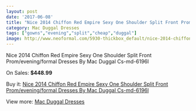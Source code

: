 ```yaml
---
layout: post
date: '2017-06-08'
title: "Nice 2014 Chiffon Red Empire Sexy One Shoulder Split Front Prom/evening/formal Dresses By Mac Duggal Cs-md-6196l"
category: Mac Duggal Dresses
tags: ["gowns","evening","split","cheap","duggal"]
image: http://www.neoformal.com/5930-thickbox_default/nice-2014-chiffon-red-empire-sexy-one-shoulder-split-front-prom-evening-formal-dresses-by-mac-duggal-cs-md-6196l.jpg
---
```

Nice 2014 Chiffon Red Empire Sexy One Shoulder Split Front Prom/evening/formal Dresses By Mac Duggal Cs-md-6196l

On Sales: **$448.99**
<a href="https://www.neoformal.com/en/mac-duggal-dresses/2164-nice-2014-chiffon-red-empire-sexy-one-shoulder-split-front-prom-evening-formal-dresses-by-mac-duggal-cs-md-6196l.html"><amp-img layout="responsive" width="600" height="600" src="//www.neoformal.com/5930-thickbox_default/nice-2014-chiffon-red-empire-sexy-one-shoulder-split-front-prom-evening-formal-dresses-by-mac-duggal-cs-md-6196l.jpg" alt="Nice 2014 Chiffon Red Empire Sexy One Shoulder Split Front Prom/evening/formal Dresses By Mac Duggal Cs-md-6196l 0" /></a>
<a href="https://www.neoformal.com/en/mac-duggal-dresses/2164-nice-2014-chiffon-red-empire-sexy-one-shoulder-split-front-prom-evening-formal-dresses-by-mac-duggal-cs-md-6196l.html"><amp-img layout="responsive" width="600" height="600" src="//www.neoformal.com/5931-thickbox_default/nice-2014-chiffon-red-empire-sexy-one-shoulder-split-front-prom-evening-formal-dresses-by-mac-duggal-cs-md-6196l.jpg" alt="Nice 2014 Chiffon Red Empire Sexy One Shoulder Split Front Prom/evening/formal Dresses By Mac Duggal Cs-md-6196l 1" /></a>

Buy it: [Nice 2014 Chiffon Red Empire Sexy One Shoulder Split Front Prom/evening/formal Dresses By Mac Duggal Cs-md-6196l](https://www.neoformal.com/en/mac-duggal-dresses/2164-nice-2014-chiffon-red-empire-sexy-one-shoulder-split-front-prom-evening-formal-dresses-by-mac-duggal-cs-md-6196l.html "Nice 2014 Chiffon Red Empire Sexy One Shoulder Split Front Prom/evening/formal Dresses By Mac Duggal Cs-md-6196l")

View more: [Mac Duggal Dresses](https://www.neoformal.com/en/18-mac-duggal-dresses "Mac Duggal Dresses")